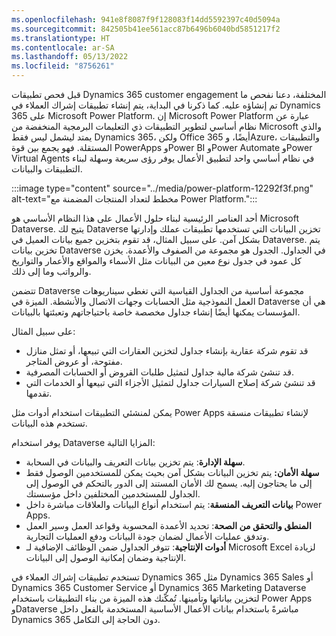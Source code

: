 ```yaml
---
ms.openlocfilehash: 941e8f8087f9f128083f14dd5592397c40d5094a
ms.sourcegitcommit: 842505b41ee561acc87b6496b6040bd5851217f2
ms.translationtype: HT
ms.contentlocale: ar-SA
ms.lasthandoff: 05/13/2022
ms.locfileid: "8756261"
---
```

قبل فحص تطبيقات Dynamics 365 customer engagement المختلفة، دعنا نفحص ما تم إنشاؤه عليه. كما ذكرنا في البداية، يتم إنشاء تطبيقات إشراك العملاء في Dynamics 365 على Microsoft Power Platform. إن Microsoft Power Platform عبارة عن نظام أساسي لتطوير التطبيقات ذي التعليمات البرمجية المنخفضة من Microsoft والذي يمتد ليشمل ليس فقط Dynamics 365، ولكن Office 365 أيضًا، وAzure، والتطبيقات المستقلة. فهو يجمع بين قوة PowerApps وPower BI وPower Automate وPower Virtual Agents في نظام أساسي واحد لتطبيق الأعمال يوفر رؤى سريعة وسهلة لبناء التطبيقات والبيانات.

:::image type="content" source="../media/power-platform-12292f3f.png" alt-text="مخطط لتعداد المنتجات المضمنة مع Power Platform.":::


أحد العناصر الرئيسية لبناء حلول الأعمال على هذا النظام الأساسي هو Microsoft Dataverse. يتيح لك Dataverse تخزين البيانات التي تستخدمها تطبيقات عملك وإدارتها بشكل آمن. على سبيل المثال، قد تقوم بتخزين جميع بيانات العميل في Dataverse. يتم تخزين بيانات Dataverse في الجداول. الجدول هو مجموعة من الصفوف والأعمدة. يخزن كل عمود في جدول نوع معين من البيانات مثل الأسماء والمواقع والأعمار والتواريخ والرواتب وما إلى ذلك.

تتضمن Dataverse مجموعة أساسية من الجداول القياسية التي تغطي سيناريوهات العمل النموذجية مثل الحسابات وجهات الاتصال والأنشطة. الميزة في Dataverse هي أن المؤسسات يمكنها أيضًا إنشاء جداول مخصصة خاصة باحتياجاتهم وتعبئتها بالبيانات.

على سبيل المثال:

 -  قد تقوم شركة عقارية بإنشاء جداول لتخزين العقارات التي تبيعها، أو تمثل منازل مفتوحة، أو عروض المتاجر.
 -  قد تنشئ شركة مالية جداول لتمثيل طلبات القروض أو الحسابات المصرفية.
 -  قد تنشئ شركة إصلاح السيارات جداول لتمثيل الأجزاء التي تبيعها أو الخدمات التي تقدمها.

يمكن لمنشئي التطبيقات استخدام أدوات مثل Power Apps لإنشاء تطبيقات منسقة تستخدم هذه البيانات.

يوفر استخدام Dataverse المزايا التالية:

 -  **سهلة الإدارة**: يتم تخزين بيانات التعريف والبيانات في السحابة.
 -  **سهلة الأمان:** يتم تخزين البيانات بشكل آمن بحيث يمكن للمستخدمين الوصول فقط إلى ما يحتاجون إليه. يسمح لك الأمان المستند إلى الدور بالتحكم في الوصول إلى الجداول للمستخدمين المختلفين داخل مؤسستك.
 -  **بيانات التعريف المنسقة**: يتم استخدام أنواع البيانات والعلاقات مباشرة داخل Power Apps.
 -  **المنطق والتحقق من الصحة**: تحديد الأعمدة المحسوبة وقواعد العمل وسير العمل وتدفق عمليات الأعمال لضمان جودة البيانات ودفع العمليات التجارية.
 -  **أدوات الإنتاجية**: تتوفر الجداول ضمن الوظائف الإضافية لـ Microsoft Excel لزيادة الإنتاجية وضمان إمكانية الوصول إلى البيانات.

تستخدم تطبيقات إشراك العملاء في Dynamics 365 مثل Dynamics 365 Sales أو Dynamics 365 Customer Service أو Dynamics 365 Marketing Dataverse لتخزين بياناتها وتأمينها. تُمكّنك هذه الميزة من بناء التطبيقات باستخدام Power Apps وDataverse مباشرةً باستخدام بيانات الأعمال الأساسية المستخدمة بالفعل داخل Dynamics 365 دون الحاجة إلى التكامل.

